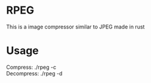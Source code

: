 # RPEG
This is a image compressor similar to JPEG made in rust

# Usage
Compress: ./rpeg -c <PPM input filename> <Output filename> <br />
Decompress: ./rpeg -d <rpeg commpressed filename> <Output filename>